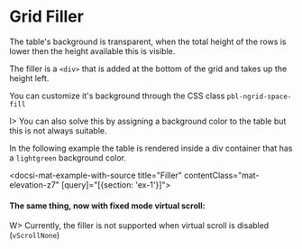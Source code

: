 # Grid Filler

The table's background is transparent, when the total height of the rows is lower then the height available this is visible.

The filler is a `<div>` that is added at the bottom of the grid and takes up
the height left.

You can customize it's background through the CSS class `pbl-ngrid-space-fill`

I> You can also solve this by assigning a background color to the table but this is not always suitable.

In the following example the table is rendered inside a div container that has a `lightgreen` background color.

<docsi-mat-example-with-source title="Filler" contentClass="mat-elevation-z7" [query]="[{section: 'ex-1'}]">
  <!--@pebula-example:ex-1-->
  <div class="filler-table-container">
    <pbl-ngrid blockUi vScrollAuto [dataSource]="dsVScrollAuto" [columns]="columns">
      <pbl-demo-action-row filter></pbl-demo-action-row>
    </pbl-ngrid>
  </div>
  <!--@pebula-example:ex-1-->
</docsi-mat-example-with-source>

#### The same thing, now with fixed mode virtual scroll:

<div class="filler-table-container">
  <pbl-ngrid blockUi vScrollFixed [dataSource]="dsVScrollFixed" [columns]="columns">
    <pbl-demo-action-row filter></pbl-demo-action-row>
  </pbl-ngrid>
</div>

W> Currently, the filler is not supported when virtual scroll is disabled (`vScrollNone`)

<div class="filler-table-container">
  <pbl-ngrid blockUi vScrollNone [dataSource]="dsVScrollNone" [columns]="columns">
    <pbl-demo-action-row filter></pbl-demo-action-row>
  </pbl-ngrid>
</div>
